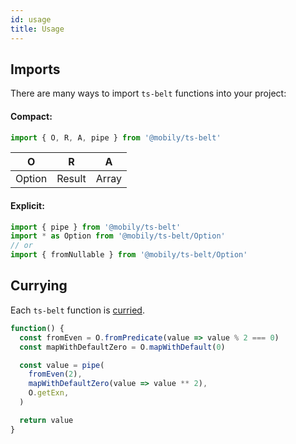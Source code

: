 ```yaml
---
id: usage
title: Usage
---
```


## Imports

There are many ways to import `ts-belt` functions into your project:

#### Compact:

```typescript
import { O, R, A, pipe } from '@mobily/ts-belt'
```

| O      | R      | A     |
|--------|--------|-------|
| Option | Result | Array |

#### Explicit:

```typescript
import { pipe } from '@mobily/ts-belt'
import * as Option from '@mobily/ts-belt/Option'
// or
import { fromNullable } from '@mobily/ts-belt/Option'
```

## Currying

Each `ts-belt` function is [curried](https://medium.com/javascript-scene/curry-and-function-composition-2c208d774983).

```jsx live
function() {
  const fromEven = O.fromPredicate(value => value % 2 === 0)
  const mapWithDefaultZero = O.mapWithDefault(0)

  const value = pipe(
    fromEven(2),
    mapWithDefaultZero(value => value ** 2),
    O.getExn,
  )

  return value
}
```
